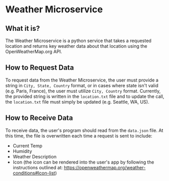 # Weather Microservice

## What it is?

The Weather Microservice is a python service that takes a requested location and returns key weather data about that location using the OpenWeatherMap.org API.

## How to Request Data

To request data from the Weather Microservice, the user must provide a string in `City, State, Country` format, or in cases where state isn't valid (e.g. Paris, France), the user must utilize `City, Country` format. Currently, the provided string is written in the `location.txt` file and to update the call, the `location.txt` file must simply be updated (e.g. Seattle, WA, US).

## How to Receive Data

To receive data, the user's program should read from the `data.json` file. At this time, the file is overwritten each time a request is sent to include:
- Current Temp
- Humidity
- Weather Description
- Icon (the icon can be rendered into the user's app by following the instructions outlined at: https://openweathermap.org/weather-conditions#Icon-list)

